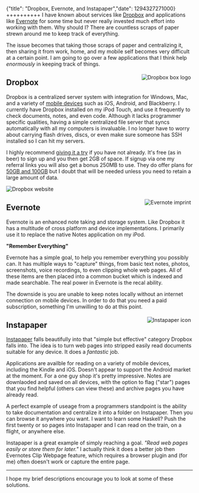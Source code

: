 {"title": "Dropbox, Evernote, and Instapaper","date": 1294327271000}
++++++++++
I have known about services like [Dropbox](http://db.tt/RwNY80f) and applications like [Evernote](http://www.evernote.com/) for some time but never really invested much effort into working with them. Why should I? There are countless scraps of paper strewn around me to keep track of everything. 

The issue becomes that taking those scraps of paper and centralizing it, then sharing it from work, home, and my mobile self becomes very difficult at a certain point. I am going to go over a few applications that I think help *enormously* in keeping track of things.

<span style="float: right; padding: 5px;">![Dropbox box logo](http://img132.imageshack.us/img132/6007/dropboxbox.png)</span>

## Dropbox

Dropbox is a centralized server system with integration for Windows, Mac, and a variety of [mobile devices](https://www.dropbox.com/anywhere) such as iOS, Android, and Blackberry. I currently have Dropbox installed on my iPod Touch, and use it frequently to check documents, notes, and even code. Although it lacks programmer specific qualities, having a simple centralized file server that syncs automatically with all my computers is invaluable. I no longer have to worry about carrying flash drives, discs, or even make sure someone has SSH installed so I can hit my servers. 

I highly recommend [giving it a try](http://db.tt/RwNY80f) if you have not already. It's free (as in beer) to sign up and you then get 2GB of space. If signup via one my referral links you will also get a bonus 250MB to use. They do offer plans for [50GB and 100GB](https://www.dropbox.com/plans) but I doubt that will be needed unless you need to retain a large amount of data.

![Dropbox website](http://img718.imageshack.us/img718/3742/web1.png)

<div class="clear"></div>

<span style="float: right; padding: 5px">![Evernote imprint](http://img42.imageshack.us/img42/3731/evernotelogo4clrg.gif)</span>

## Evernote

Evernote is an enhanced note taking and storage system. Like Dropbox it has a multitude of cross platform and device implementations. I primarily use it to replace the native Notes application on my iPod. 

**"Remember Everything"**

Evernote has a simple goal, to help you remember everything you possibly can. It has multiple ways to "capture" things, from basic text notes, photos, screenshots, voice recordings, to even clipping whole web pages. All of these items are then placed into a common bucket which is indexed and made searchable. The real power in Evernote is the recal ability.

The downside is you are unable to keep notes locally without an internet connection on mobile devices. In order to do that you need a paid subscription, something I'm unwilling to do at this point.

<div class="clear"></div>

<span style="float: right; padding: 5px;">![Instapaper icon](http://img192.imageshack.us/img192/2938/icon200stroked.png)</span>

## Instapaper

[Instapaper](http://www.instapaper.com/) falls beautifully into that "simple but effective" category Dropbox falls into. The idea is to turn web pages into stripped easily read documents suitable for any device. It does a *fantastic* job. 

Applications are availble for reading on a variety of mobile devices, including the Kindle and iOS. Doesn't appear to support the Android market at the moment. For a one guy shop it's pretty impressive. Notes are downlaoded and saved on all devices,  with the option to flag ("star") pages that you find helpful (others can view these) and archive pages you have already read. 

A perfect example of useage from a programmers standpoint is the ability to take documentation and centralize it into a folder on Instapaper. Then you can browse it anywhere you want. I want to learn some Haskell? Push the first twenty or so pages into Instapaper and I can read on the train, on a flight, or anywhere else. 

Instapaper is a great example of simply reaching a goal. *"Read web pages easily or store them for later."* I actually think it does a better job then Evernotes Clip Webpage feature, which requires a browser plugin and (for me) often doesn't work or capture the entire page. 

***

I hope my brief descriptions encourage you to look at some of these solutions.